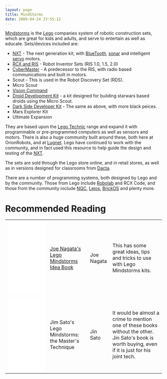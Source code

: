 ```yaml
---
layout: page
title: MindStorms
date: 2009-04-24 23:55:12
---
```

<a class="wiki" href="https://www.lego.com/en-us/mindstorms/">Mindstorms</a> is the <a class="wiki" href="/wiki/lego.html">Lego</a> companies system of robotic construction sets, which are great for kids and adults, and serve to entertain as well as educate.
Sets/devices included are:

* <a class="wiki" href="/wiki/nxt.html" title="Legos NeXT generation robotics kit">NXT</a> - The next generation kit, with <a class="wiki" href="/wiki/bluetooth.html" title="Bluetooth">BlueTooth</a>, <a class="wiki" href="/wiki/sonar.html" title="The use of sound as a sense medium">sonar</a> and intelligent <a class="wiki" href="/wiki/servo_motor.html" title="Servo Motor">servo</a> motors.
* <a class="wiki" href="/wiki/rcx.html" title="The Lego RCX">RCX and RIS</a> - Robot Inventor Sets (RIS 1.0, 1.5, 2.0)
* <a class="wiki" href="/wiki/cybermaster.html" title="CyberMaster">CyberMaster</a> - A predecessor to the RIS, with radio based communications and built in motors.
* Scout - This is used in the Robot Discovery Set (RDS).
* Micro Scout
* <a class="wiki" href="/wiki/lego_vision_command.html" title="Lego Vision Command">Vision Command</a>
* <a class="wiki" href="http://peeron.com/inv/sets/9748-1">Droid Development Kit</a> - a kit designed for building starwars based droids using the Micro Scout.
* <a class="wiki" href="http://peeron.com/inv/sets/9754-1">Dark Side Developer Kit</a> - The same as above, with more black peices.
* Mars Explorer Kit
* Ultimate Expansion

They are based upon the <a class="wiki" href="/wiki/lego_technic.html" title="Lego Technic">Lego Technic</a> range and expand it with programmable or pre-programmed computers as well as sensors and motors.
There is also a huge community built around these, both here at OrionRobots, and at <a class="wiki" href="/wiki/lugnet.html" title="Lego Users Group Network">Lugnet</a>. Lego have continued to work with the community, and in fact used this resource to help guide the design and testing of the <a class="wiki" href="/wiki/nxt.html" title="Legos NeXT generation robotics kit">NXT</a>.

The sets are sold through the Lego store online, and in retail stores, as well as in versions designed for classrooms from <a class="wiki" href="/wiki/dacta.html" title="DACTA">Dacta</a>.

There are a number of programming systems, both designed by Lego and by the community. Those from Lego include <a class="wiki" href="/wiki/robolab.html" title="Robolab">Robolab</a> and RCX Code, and those from the community include <a class="wiki" href="/wiki/nqc.html" title="Not Quite C - A Lego PBrick Programming Language">NQC</a>, <a class="wiki" href="/wiki/lejos.html" title="A Java Based Lego RCX OS">Lejos</a>, <a class="wiki" href="/wiki/brickos.html" title="An entire Embedded OS for the RCX">BrickOS</a> and plenty more.

<h1 id="Recommended_Reading">Recommended Reading</h1>

<table class="normal">
<tr> <td><iframe style="width:120px;height:240px;" marginwidth="0" marginheight="0" scrolling="no" frameborder="0" src="//ws-eu.amazon-adsystem.com/widgets/q?ServiceVersion=20070822&OneJS=1&Operation=GetAdHtml&MarketPlace=GB&source=ss&ref=as_ss_li_til&ad_type=product_link&tracking_id=orionrobots-21&marketplace=amazon&region=GB&placement=1886411409&asins=1886411409&linkId=3a071e94072c18740fa055caf4f9b2cc&show_border=true&link_opens_in_new_window=true"></iframe></td> <td> <a href="http://amzn.to/2DNuNrF" rel="external" target="_blank">Joe Nagata's Lego Mindstorms Idea Book</a> </td> <td> Joe Nagata </td> <td> This has some great ideas, tips and tricks to use with Lego Mindstorms kits.</td> </tr>
<tr> <td><iframe style="width:120px;height:240px;" marginwidth="0" marginheight="0" scrolling="no" frameborder="0" src="//ws-eu.amazon-adsystem.com/widgets/q?ServiceVersion=20070822&OneJS=1&Operation=GetAdHtml&MarketPlace=GB&source=ss&ref=as_ss_li_til&ad_type=product_link&tracking_id=orionrobots-21&marketplace=amazon&region=GB&placement=1886411565&asins=1886411565&linkId=c65f6d594e45c0691a0377d95f42f3c6&show_border=true&link_opens_in_new_window=true"></iframe></td> <td>Jim Sato's Lego Mindstorms: the Master's Technique</td> <td> Jin Sato </td> <td> It would be almost a crime to mention one of these books without the other. Jin Sato's book is worth buying, even if it is just for his joint tech.</td>
</tr> </table>
